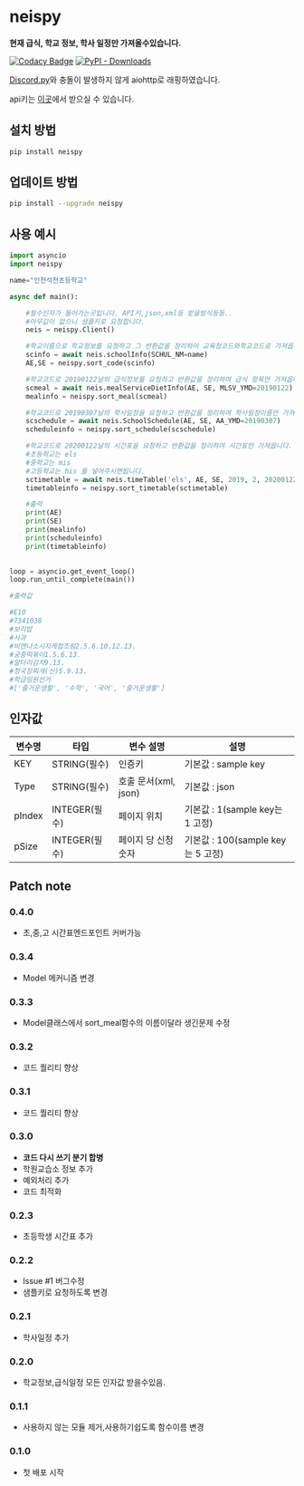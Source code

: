 # neispy

**현재 급식, 학교 정보, 학사 일정만 가져올수있습니다.**  

[![Codacy Badge](https://api.codacy.com/project/badge/Grade/26f53a7e434c4f079415ab23cb51700d)](https://app.codacy.com/manual/SaidBySolo/neispy/dashboard)
[![PyPI - Downloads](https://img.shields.io/pypi/dm/neispy)](https://pypi.org/project/neispy/)

[Discord.py](https://github.com/Rapptz/discord.py)와 충돌이 발생하지 않게 aiohttp로 래핑하였습니다.

api키는 [이곳](https://open.neis.go.kr/portal/guide/actKeyPage.do)에서 받으실 수 있습니다.    

## 설치 방법

```sh
pip install neispy
```

## 업데이트 방법

```sh
pip install --upgrade neispy
```

## 사용 예시

```py
import asyncio
import neispy

name="인천석천초등학교"

async def main():

    #필수인자가 들어가는곳입니다. API키,json,xml등 받을방식등등..
    #아무값이 없으니 샘플키로 요청합니다.
    neis = neispy.Client()

    #학교이름으로 학교정보를 요청하고 그 반환값을 정리하여 교육청코드와학교코드로 가져옵니다.
    scinfo = await neis.schoolInfo(SCHUL_NM=name)
    AE,SE = neispy.sort_code(scinfo)

    #학교코드로 20190122날의 급식정보를 요청하고 반환값을 정리하여 급식 항목만 가져옵니다.
    scmeal = await neis.mealServiceDietInfo(AE, SE, MLSV_YMD=20190122)
    mealinfo = neispy.sort_meal(scmeal)

    #학교코드로 20190307날의 학사일정을 요청하고 반환값을 정리하여 학사일정이름만 가져옵니다.
    scschedule = await neis.SchoolSchedule(AE, SE, AA_YMD=20190307)
    scheduleinfo = neispy.sort_schedule(scschedule)

    #학교코드로 20200122날의 시간표을 요청하고 반환값을 정리하여 시간표만 가져옵니다.
    #초등학교는 els
    #중학교는 mis
    #고등학교는 his 를 넣어주시면됩니다.
    sctimetable = await neis.timeTable('els', AE, SE, 2019, 2, 20200122, 1, 1)
    timetableinfo = neispy.sort_timetable(sctimetable)

    #출력
    print(AE)
    print(SE)
    print(mealinfo)
    print(scheduleinfo)
    print(timetableinfo)
    

loop = asyncio.get_event_loop()
loop.run_until_complete(main())

#출력값

#E10
#7341038
#보리밥
#사과
#비엔나소시지케첩조림2.5.6.10.12.13.
#궁중떡볶이1.5.6.13.
#알타리김치9.13.
#청국장찌개(신)5.9.13.
#학급임원선거
#['즐거운생활', '수학', '국어', '즐거운생활']
```

## 인자값

|변수명|타입|변수 설명|설명|
|---|-----|------|---------|
|KEY|STRING(필수)|인증키|기본값 : sample key|
|Type|STRING(필수)|호출 문서(xml, json)|기본값 : json|
|pIndex|INTEGER(필수)|페이지 위치|기본값 : 1(sample key는 1 고정)|
|pSize|INTEGER(필수)|페이지 당 신청 숫자|기본값 : 100(sample key는 5 고정)|

## Patch note

### 0.4.0

* 초,중,고 시간표엔드포인트 커버가능

### 0.3.4

* Model 메커니즘 변경

### 0.3.3

* Model클래스에서 sort_meal함수의 이름이달라 생긴문제 수정

### 0.3.2

* 코드 퀄리티 향상

### 0.3.1

* 코드 퀄리티 향상

### 0.3.0

* **코드 다시 쓰기 분기 합병**
* 학원교습소 정보 추가
* 예외처리 추가
* 코드 최적화

### 0.2.3

* 초등학생 시간표 추가

### 0.2.2

* Issue #1 버그수정
* 샘플키로 요청하도록 변경

### 0.2.1

* 학사일정 추가

### 0.2.0

* 학교정보,급식일정 모든 인자값 받을수있음.

### 0.1.1

* 사용하지 않는 모듈 제거,사용하기쉽도록 함수이름 변경

### 0.1.0

* 첫 배포 시작
